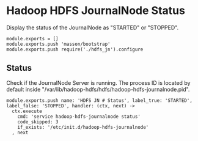 
# Hadoop HDFS JournalNode Status

Display the status of the JournalNode as "STARTED" or "STOPPED".

    module.exports = []
    module.exports.push 'masson/bootstrap'
    module.exports.push require('./hdfs_jn').configure

## Status

Check if the JournalNode Server is running. The process ID is located by default
inside "/var/lib/hadoop-hdfs/hdfs/hadoop-hdfs-journalnode.pid".

    module.exports.push name: 'HDFS JN # Status', label_true: 'STARTED', label_false: 'STOPPED', handler: (ctx, next) ->
      ctx.execute
        cmd: 'service hadoop-hdfs-journalnode status'
        code_skipped: 3
        if_exists: '/etc/init.d/hadoop-hdfs-journalnode'
      , next
